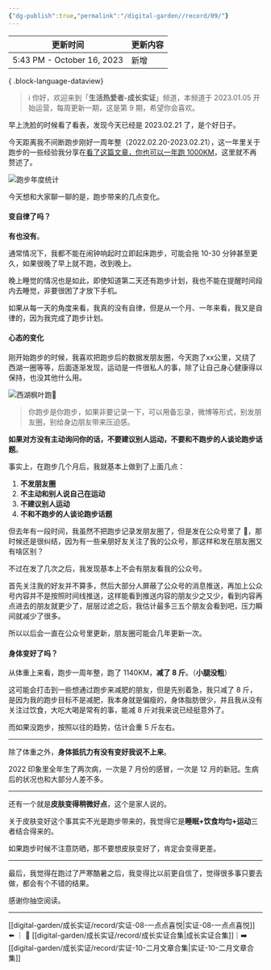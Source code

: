 ```yaml
---
{"dg-publish":true,"permalink":"/digital-garden//record/09/"}
---
```



| 更新时间                       | 更新内容 |
| -------------------------- | ---- |
| 5:43 PM - October 16, 2023 | 新增   |

{ .block-language-dataview}

> ℹ️ 你好，欢迎来到「**生活热爱者-成长实证**」频道，本频道于 2023.01.05 开始运营，每周更新一期，这是第 9 期，希望你会喜欢。

早上洗脸的时候看了看表，发现今天已经是 2023.02.21 了，是个好日子。

今天距离我不间断跑步刚好一周年整（2022.02.20-2023.02.21），这一年里关于跑步的一些经验我分享在[看了这篇文章，你也可以一年跑 1000KM](https://mp.weixin.qq.com/s/8NpXL9m9WBPijb9Z4iQ6VQ)，这里就不再赘述了。

![跑步年度统计](https://100-1258489360.cos.ap-shanghai.myqcloud.com/202302211747794.png)

今天想和大家聊一聊的是，跑步带来的几点变化。

#### 变自律了吗？

**有也没有**。

通常情况下，我都不能在闹钟响起时立即起床跑步，可能会拖 10-30 分钟甚至更久，如果很晚了早上就不跑，改到晚上。

晚上睡觉的情况也是如此，即使知道第二天还有跑步计划，我也不能在提醒时间段内去睡觉，非要很困了才放下手机。

如果从每一天的角度来看，我真的没有自律，但是从一个月、一年来看，我又是自律的，因为我完成了跑步计划。

#### 心态的变化

刚开始跑步的时候，我喜欢把跑步后的数据发朋友圈，今天跑了xx公里，又绕了西湖一圈等等，后面逐渐发现，运动是一件很私人的事，除了让自己身心健康得以保持，也没其他什么用。

![西湖枫叶跑🍁](https://100-1258489360.cos.ap-shanghai.myqcloud.com/IMG_9EE7F11B25B4-1.jpeg)

> 你跑步是你跑步，如果非要记录一下，可以用备忘录，微博等形式，别发朋友圈，别给身边朋友带来压迫感。

**如果对方没有主动询问你的话，不要建议别人运动，不要和不跑步的人谈论跑步话题**。

事实上，在跑步几个月后，我就基本上做到了上面几点：

1. **不发朋友圈**
2. **不主动和别人说自己在运动**
3. **不建议别人运动**
4. **不和不跑步的人谈论跑步话题**

但去年有一段时间，我虽然不把跑步记录发朋友圈了，但是发在公众号里了 🥶，那时候还是很纠结，因为有一些亲朋好友关注了我的公众号，那这样和发在朋友圈又有啥区别？

不过在发了几次之后，我发现基本上不会有朋友看我的公众号。

首先关注我的好友并不算多，然后大部分人屏蔽了公众号的消息推送，再加上公众号内容并不是按照时间线推送，这样能看到推送内容的朋友少之又少，看到内容再点进去的朋友就更少了，层层过滤之后，我估计最多三五个朋友会看到吧，压力瞬间就减少了很多。

所以以后会一直在公众号里更新，朋友圈可能会几年更新一次。

#### 身体变好了吗？

从体重上来看，跑步一周年整，跑了 1140KM，**减了 8 斤**。（**小腿没粗**）

这可能会打击到一些想通过跑步来减肥的朋友，但是先别着急，我只减了 8 斤，是因为我的跑步目标不是减肥，我本身就是偏瘦的，身体脂肪很少，并且我从没有关注过饮食，大吃大喝是常有的事，能减 8 斤对我来说已经挺意外了。

而如果没跑步，按照以往的趋势，估计会重 5 斤左右。

---

除了体重之外，**身体抵抗力有没有变好我说不上来**。

2022 印象里全年生了两次病，一次是 7 月份的感冒，一次是 12 月的新冠。生病后的状况也和大部分人差不多。

---

还有一个就是**皮肤变得稍微好点**，这个是家人说的。

关于皮肤变好这个事其实不光是跑步带来的，我觉得它是**睡眠+饮食均匀+运动**三者结合得来的。

如果跑步时候不注意防晒，那不要想皮肤变好了，肯定会变得更差。

---

最后，我觉得在跑过了严寒酷暑之后，我变得比以前更自信了，觉得很多事只要去做，都会有个不错的结果。

感谢你抽空阅读。

---

[[digital-garden/成长实证/record/实证-08-一点点喜悦\|实证-08-一点点喜悦]] ⬅️ ｜ 📑 [[digital-garden/成长实证/record/成长实证合集\|成长实证合集]]｜➡️ [[digital-garden/成长实证/record/实证-10-二月文章合集\|实证-10-二月文章合集]]
